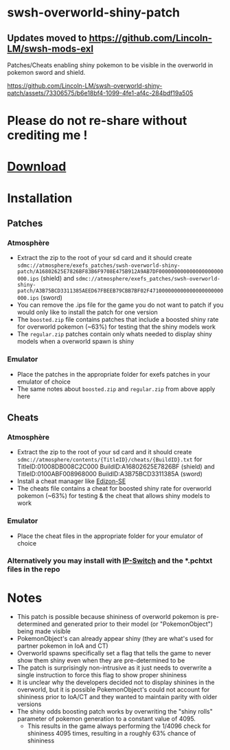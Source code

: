 # swsh-overworld-shiny-patch
## Updates moved to https://github.com/Lincoln-LM/swsh-mods-exl
Patches/Cheats enabling shiny pokemon to be visible in the overworld in pokemon sword and shield.

https://github.com/Lincoln-LM/swsh-overworld-shiny-patch/assets/73306575/b6e18bf4-1099-4fe1-af4c-284bdf19a505

# Please do not re-share without crediting me !


# [Download](https://github.com/Lincoln-LM/swsh-overworld-shiny-patch/releases/)

# Installation
## Patches
### Atmosphère
- Extract the zip to the root of your sd card and it should create ``sdmc://atmosphere/exefs_patches/swsh-overworld-shiny-patch/A16802625E7826BF83B6F9708E475B912A9AB7DF000000000000000000000000.ips`` (shield) and ``sdmc://atmosphere/exefs_patches/swsh-overworld-shiny-patch/A3B75BCD3311385AEED67FBEEB79CBB7BF02F471000000000000000000000000.ips`` (sword)
- You can remove the .ips file for the game you do not want to patch if you would only like to install the patch for one version
- The ``boosted.zip`` file contains patches that include a boosted shiny rate for overworld pokemon (~63%) for testing that the shiny models work
- The ``regular.zip`` patches contain only whats needed to display shiny models when a overworld spawn is shiny
### Emulator
- Place the patches in the appropriate folder for exefs patches in your emulator of choice
- The same notes about ``boosted.zip`` and ``regular.zip`` from above apply here
## Cheats
### Atmosphère
- Extract the zip to the root of your sd card and it should create ``sdmc://atmosphere/contents/{TitleID}/cheats/{BuildID}.txt`` for TitleID:01008DB008C2C000 BuildID:A16802625E7826BF (shield) and TitleID:0100ABF008968000 BuildID:A3B75BCD3311385A (sword)
- Install a cheat manager like [Edizon-SE](https://github.com/tomvita/EdiZon-SE)
- The cheats file contains a cheat for boosted shiny rate for overworld pokemon (~63%) for testing & the cheat that allows shiny models to work
### Emulator
- Place the cheat files in the appropriate folder for your emulator of choice

### Alternatively you may install with [IP-Switch](https://github.com/3096/ipswitch) and the *.pchtxt files in the repo


# Notes
- This patch is possible because shininess of overworld pokemon is pre-determined and generated prior to their model (or "PokemonObject") being made visible
- PokemonObject's can already appear shiny (they are what's used for partner pokemon in IoA and CT)
- Overworld spawns specifically set a flag that tells the game to never show them shiny even when they are pre-determined to be
- The patch is surprisingly non-intrusive as it just needs to overwrite a single instruction to force this flag to show proper shininess
- It is unclear why the developers decided not to display shinines in the overworld, but it is possible PokemonObject's could not account for shininess prior to IoA/CT and they wanted to maintain parity with older versions
- The shiny odds boosting patch works by overwriting the "shiny rolls" parameter of pokemon generation to a constant value of 4095.
  - This results in the game always performing the 1/4096 check for shininess 4095 times, resulting in a roughly 63% chance of shininess
